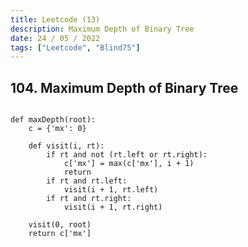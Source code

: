 ```yaml
---
title: Leetcode (13)
description: Maximum Depth of Binary Tree
date: 24 / 05 / 2022
tags: ["Leetcode", "Blind75"]
---
```


<h2>104. Maximum Depth of Binary Tree</h2>

<pre><code class="language-python">
def maxDepth(root):
    c = {'mx': 0}

    def visit(i, rt):
        if rt and not (rt.left or rt.right):
            c['mx'] = max(c['mx'], i + 1)
            return
        if rt and rt.left:
            visit(i + 1, rt.left)
        if rt and rt.right:
            visit(i + 1, rt.right)

    visit(0, root)
    return c['mx']
</code></pre>
<br/>
<br/>
